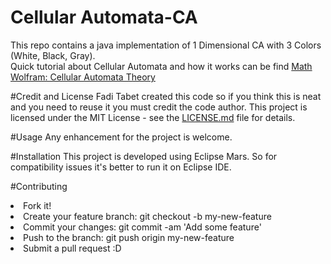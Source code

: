 # Cellular Automata-CA
This repo contains a java implementation of 1 Dimensional CA with 3 Colors (White, Black, Gray).<br/>
Quick tutorial about Cellular Automata and how it works can be find <a href="http://mathworld.wolfram.com/CellularAutomaton.html">Math Wolfram: Cellular Automata Theory</a>

#Credit and License
Fadi Tabet created this code so if you think this is neat and you need to reuse it you must credit the code author.
This project is licensed under the MIT License - see the <a href="https://github.com/tabet-f/CellularAutomata-CA/blob/master/LICENSE.md">LICENSE.md</a> file for details. 

#Usage
Any enhancement for the project is welcome. 

#Installation
This project is developed using Eclipse Mars. So for compatibility issues it's better to run it on Eclipse IDE.

#Contributing
<li>Fork it!</li>
<li>Create your feature branch: git checkout -b my-new-feature</li>
<li>Commit your changes: git commit -am 'Add some feature'</li>
<li>Push to the branch: git push origin my-new-feature</li>
<li>Submit a pull request :D</li>


